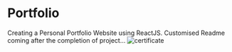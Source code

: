 # Portfolio
Creating a Personal Portfolio Website using ReactJS. Customised Readme coming after the completion of project...
![certificate](https://github.com/AshleyCodes-1/Portfolio/assets/81952944/aed92f36-6704-4ab0-a720-86790a2e92e0)
